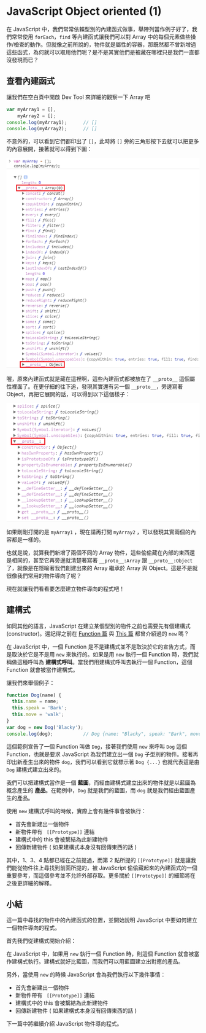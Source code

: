 # JavaScript Object oriented (1)

在 JavaScript 中，我們常常依賴型別的內建函式做事，舉陣列當作例子好了，我們常常使用 `forEach`，`find` 等內建函式讓我們可以對 Array 中的每個元素做些操作/檢查的動作。但就像之前所說的，物件就是屬性的容器，那既然都不曾新增過這些函式，為何就可以取用他們呢？是不是其實他們是被藏在哪裡只是我們一直都沒發現而已？



## 查看內建函式

讓我們在空白頁中開啟 Dev Tool 來詳細的觀察一下 Array 吧

```javascript
var myArray1 = [],
    myArray2 = [];
console.log(myArray1);		// []
console.log(myArray2);		// []
```

不意外的，可以看到它們都印出了 `[]`，此時將 `[]` 旁的三角形按下去就可以把更多的內容展開，接著就可以得到下圖：

![../Image/20_Object-oriented/Object-oriented-1.png](../Image/20_Object-oriented/Object-oriented-1.png)

喔，原來內建函式就是藏在這裡啊，這些內建函式都被放在了 `__proto__` 這個屬性裡面了。在更仔細的往下追，發現其實還有另一個 `__proto__`，旁邊寫著 Object，再把它展開的話，可以得到以下這個樣子：

![../Image/20_Object-oriented/Object-oriented-2.png](../Image/20_Object-oriented/Object-oriented-2.png)

如果剛剛打開的是 `myArray1` ，現在請再打開 `myArray2` ，可以發現其實兩個的內容都是一樣的。

也就是說，就算我們新增了兩個不同的 Array 物件，這些偷偷藏在內部的東西還是相同的，甚至它再旁邊就清楚著寫著 `__proto__:Array` 跟 `__proto__:Object` 了，就像是在隱喻著我們創建出來的 Array 繼承於 Array 與 Object。這是不是就很像我們常用的物件導向了呢？

現在就讓我們看看要怎麼建立物件導向的程式吧！



## 建構式

如同其他的語言，JavaScript 在建立某個型別的物件之前也需要先有個建構式 (constructor)。還記得之前在 [Function 篇](https://ithelp.ithome.com.tw/articles/10194538) 與 [This 篇](https://ithelp.ithome.com.tw/articles/10196088) 都曾介紹過的 `new` 嗎？

在 JavaScript 中，一個 Function 是不是建構式並不是取決於它的宣告方式，而是取決於它是不是用 `new` 來執行的。如果是用 `new` 執行一個 Function 時，我們就稱做這種呼叫為 **建構式呼叫**。當我們用建構式呼叫去執行一個 Function，這個 Function 就會被當作建構式。

讓我們來舉個例子：

```javascript
function Dog(name) {
  this.name = name;
  this.speak = 'Bark';
  this.move = 'walk';
}
var dog = new Dog('Blacky');
console.log(dog);			// Dog {name: "Blacky", speak: "Bark", move: "walk"}
```

這個範例宣告了一個 Function 叫做 `Dog`，接著我們使用 `new` 來呼叫 `Dog` 這個 Function，也就是要求 JavaScript 為我們建立出一個 `Dog` 子型別的物件。接著再印出新產生出來的物件 `dog`，我們可以看到它就標示著 `Dog {...}` 也就代表這是由 `Dog` 建構式建立出來的。

我們可以把建構式當作是一個 **藍圖**，而經由建構式建立出來的物件就是以藍圖為概念產生的 **產品**。在範例中，`Dog` 就是我們的藍圖，而 `dog` 就是我們經由藍圖產生的產品。

使用 `new` 建構式呼叫的時候，實際上會有幾件事會被執行：

- 首先會新建出一個物件
- 新物件帶有 ` [[Prototype]]` 連結
- 建構式中的 this 會被繫結為此新建物件
- 回傳新建物件 ( 如果建構式本身沒有回傳東西的話 )

其中，1、3、4 點都已經在之前提過，而第 2 點所提的 `[[Prototype]]` 就是讓我們能從物件往上尋找到前面所提的，被 JavaScript 偷偷藏起來的內建函式的一個重要參考，而這個參考並不允許外部存取。更多關於 `[[Prototype]]` 的細節將在之後更詳細的解釋。



## 小結

這一篇中尋找的物件中的內建函式的位置，並開始說明 JavaScript 中要如何建立一個物件導向的程式。

首先我們從建構式開始介紹：

在 JavaScript 中，如果用 `new` 執行一個 Function 時，則這個 Function 就會被當作建構式執行。建構式就好比藍圖，而我們可以用藍圖建立出對應的產品。

另外，當使用 `new` 的時候 JavaScript 會為我們執行以下幾件事情：

- 首先會新建出一個物件
- 新物件帶有 ` [[Prototype]]` 連結
- 建構式中的 this 會被繫結為此新建物件
- 回傳新建物件 ( 如果建構式本身沒有回傳東西的話 )



下一篇中將繼續介紹 JavaScript 物件導向程式。